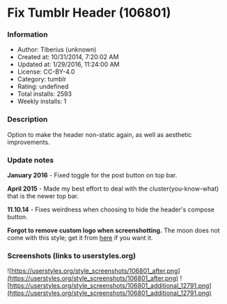 # Fix Tumblr Header (106801)

### Information
- Author: Tiberius (unknown)
- Created at: 10/31/2014, 7:20:02 AM
- Updated at: 1/29/2016, 11:24:00 AM
- License: CC-BY-4.0
- Category: tumblr
- Rating: undefined
- Total installs: 2593
- Weekly installs: 1


### Description
Option to make the header non-static again, as well as aesthetic improvements.

### Update notes
<b>January 2016</b> - Fixed toggle for the post button on top bar.

<b>April 2015</b> - Made my best effort to deal with the cluster(you-know-what) that is the newer top bar.

<b>11.10.14</b> - Fixes weirdness when choosing to hide the header's compose button.

<b>Forgot to remove custom logo when screenshotting.</b> The moon does not come with this style; get it from <a href="https://userstyles.org/styles/73377/moon-tumblr-logo">here</a> if you want it.

### Screenshots (links to userstyles.org)
![https://userstyles.org/style_screenshots/106801_after.png](https://userstyles.org/style_screenshots/106801_after.png)
![https://userstyles.org/style_screenshots/106801_additional_12791.png](https://userstyles.org/style_screenshots/106801_additional_12791.png)

